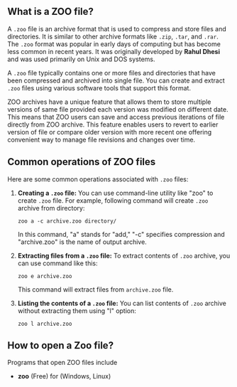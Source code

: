 ## What is a ZOO file?

A `.zoo` file is an archive format that is used to compress and store files and directories. It is similar to other archive formats like `.zip`, `.tar`, and `.rar`. The `.zoo` format was popular in early days of computing but has become less common in recent years. It was originally developed by **Rahul Dhesi** and was used primarily on Unix and DOS systems.

A `.zoo` file typically contains one or more files and directories that have been compressed and archived into single file. You can create and extract `.zoo` files using various software tools that support this format. 

ZOO archives have a unique feature that allows them to store multiple versions of same file provided each version was modified on different date. This means that ZOO users can save and access previous iterations of file directly from ZOO archive. This feature enables users to revert to earlier version of file or compare older version with more recent one offering convenient way to manage file revisions and changes over time.

## Common operations of ZOO files

Here are some common operations associated with `.zoo` files:

1.  **Creating a `.zoo` file:** You can use command-line utility like "zoo" to create `.zoo` file. For example, following command will create `.zoo` archive from directory:
    
    `zoo a -c archive.zoo directory/` 
    
    In this command, "a" stands for "add," "-c" specifies compression and "archive.zoo" is the name of output archive.
    
2.  **Extracting files from a `.zoo` file:** To extract contents of `.zoo` archive, you can use command like this:
    
    `zoo e archive.zoo` 
    
    This command will extract files from `archive.zoo` file.
    
3.  **Listing the contents of a `.zoo` file:** You can list contents of `.zoo` archive without extracting them using "l" option:
    
    
    `zoo l archive.zoo`

## How to open a Zoo file?

Programs that open ZOO files include

- **zoo** (Free) for (Windows, Linux)
